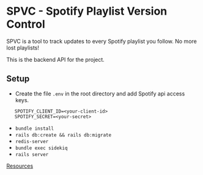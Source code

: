 # SPVC - Spotify Playlist Version Control

 SPVC is a tool to track updates to every Spotify playlist you follow. No more lost playlists!
 
 This is the backend API for the project.
 
## Setup

* Create the file `.env` in the root directory and add Spotify api access keys.

 ``` 
 	SPOTIFY_CLIENT_ID=<your-client-id>
 	SPOTIFY_SECRET=<your-secret>
 ```
 
 
* `bundle install `
* `rails db:create && rails db:migrate` 
* `redis-server`
* `bundle exec sidekiq`
* `rails server`

[Resources](resources.md)
